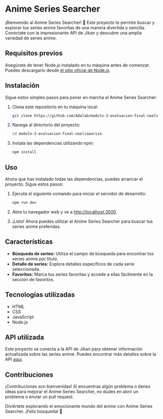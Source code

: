 # Anime Series Searcher

¡Bienvenido al Anime Series Searcher! 🌟 Este proyecto te permite buscar y explorar tus series anime favoritas de una manera divertida y sencilla. Conéctate con la impresionante API de Jikan y descubre una amplia variedad de series anime.

## Requisitos previos

Asegúrate de tener Node.js instalado en tu máquina antes de comenzar. Puedes descargarlo desde [el sitio oficial de Node.js](https://nodejs.org/).

## Instalación

Sigue estos simples pasos para poner en marcha el Anime Series Searcher:

1. Clona este repositorio en tu máquina local:

   ```bash
   git clone https://github.com/Adalab/modulo-2-evaluacion-final-noeliaaariza.git
   ```

2. Navega al directorio del proyecto:

   ```bash
   cd modulo-2-evaluacion-final-noeliaaariza
   ```

3. Instala las dependencias utilizando npm:

   ```bash
   npm install
   ```

## Uso

Ahora que has instalado todas las dependencias, puedes arrancar el proyecto. Sigue estos pasos:

1. Ejecuta el siguiente comando para iniciar el servidor de desarrollo:

   ```bash
   npm run dev
   ```

2. Abre tu navegador web y ve a [http://localhost:3000](http://localhost:3000).

3. ¡Listo! Ahora puedes utilizar el Anime Series Searcher para buscar tus series anime preferidas.

## Características

- **Búsqueda de series:** Utiliza el campo de búsqueda para encontrar tus series anime por título.
- **Detalle de series:** Explora detalles específicos de cada serie seleccionada.
- **Favoritos:** Marca tus series favoritas y accede a ellas fácilmente en la sección de favoritos.

## Tecnologías utilizadas

- HTML
- CSS
- JavaScript
- Node.js

## API utilizada

Este proyecto se conecta a la API de Jikan para obtener información actualizada sobre las series anime. Puedes encontrar más detalles sobre la API [aquí](https://docs.api.jikan.moe/).

## Contribuciones

¡Contribuciones son bienvenidas! Si encuentras algún problema o tienes ideas para mejorar el Anime Series Searcher, no dudes en abrir un problema o enviar un pull request.

Diviértete explorando el emocionante mundo del anime con Anime Series Searcher. ¡Feliz búsqueda! 🚀
